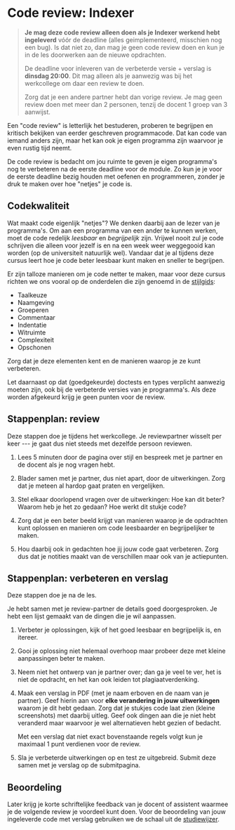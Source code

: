 # Code review: Indexer

> **Je mag deze code review alleen doen als je Indexer werkend hebt ingeleverd** vóór de deadline (alles geimplementeerd, misschien nog een bug). Is dat niet zo, dan mag je geen code review doen en kun je in de les doorwerken aan de nieuwe opdrachten.
>
> De deadline voor inleveren van de verbeterde versie + verslag is **dinsdag 20:00**. Dit mag alleen als je aanwezig was bij het werkcollege om daar een review te doen.
>
> Zorg dat je een andere partner hebt dan vorige review. Je mag geen review doen met meer dan 2 personen, tenzij de docent 1 groep van 3 aanwijst.

Een "code review" is letterlijk het bestuderen, proberen te begrijpen en kritisch bekijken van eerder geschreven programmacode. Dat kan code van iemand anders zijn, maar het kan ook je eigen programma zijn waarvoor je even rustig tijd neemt.

De code review is bedacht om jou ruimte te geven je eigen programma's nog te verbeteren na de eerste deadline voor de module. Zo kun je je voor de eerste deadline bezig houden met oefenen en programmeren, zonder je druk te maken over hoe "netjes" je code is.

## Codekwaliteit

Wat maakt code eigenlijk "netjes"? We denken daarbij aan de lezer van je programma's. Om aan een programma van een ander te kunnen werken, moet de code redelijk *leesbaar* en *begrijpelijk* zijn. Vrijwel nooit zul je code schrijven die alleen voor jezelf is en na een week weer weggegooid kan worden (op de universiteit natuurlijk wel). Vandaar dat je al tijdens deze cursus leert hoe je code beter leesbaar kunt maken en sneller te begrijpen.

Er zijn talloze manieren om je code netter te maken, maar voor deze cursus richten we ons vooral op de onderdelen die zijn genoemd in de [stijlgids](/stijl):

- Taalkeuze
- Naamgeving
- Groeperen
- Commentaar
- Indentatie
- Witruimte
- Complexiteit
- Opschonen

Zorg dat je deze elementen kent en de manieren waarop je ze kunt verbeteren.

Let daarnaast op dat (goedgekeurde) doctests en types verplicht aanwezig moeten zijn, ook bij de verbeterde versies van je programma's. Als deze worden afgekeurd krijg je geen punten voor de review.

## Stappenplan: review

Deze stappen doe je tijdens het werkcollege. Je reviewpartner wisselt per keer --- je gaat dus niet steeds met dezelfde persoon reviewen.

1.  Lees 5 minuten door de pagina over stijl en bespreek met je partner en de docent als je nog vragen hebt.

1.  Blader samen met je partner, dus niet apart, door de uitwerkingen. Zorg dat je meteen al hardop gaat praten en vergelijken.

1.  Stel elkaar doorlopend vragen over de uitwerkingen: Hoe kan dit beter? Waarom heb je het zo gedaan? Hoe werkt dit stukje code?

1.  Zorg dat je een beter beeld krijgt van manieren waarop je de opdrachten kunt oplossen en manieren om code leesbaarder en begrijpelijker te maken.

1.  Hou daarbij ook in gedachten hoe jij jouw code gaat verbeteren. Zorg dus dat je notities maakt van de verschillen maar ook van je actiepunten.

## Stappenplan: verbeteren en verslag

Deze stappen doe je na de les.

Je hebt samen met je review-partner de details goed doorgesproken. Je hebt een lijst gemaakt van de dingen die je wil aanpassen.

1.  Verbeter je oplossingen, kijk of het goed leesbaar en begrijpelijk is, en itereer.

1.  Gooi je oplossing niet helemaal overhoop maar probeer deze met kleine aanpassingen beter te maken.

1.  Neem niet het ontwerp van je partner over; dan ga je veel te ver, het is niet de opdracht, en het kan ook leiden tot plagiaatverdenking.

1.  Maak een verslag in PDF (met je naam erboven en de naam van je partner). Geef hierin aan voor **elke verandering in jouw uitwerkingen** waarom je dit hebt gedaan. Zorg dat je stukjes code laat zien (kleine screenshots) met daarbij uitleg. Geef ook dingen aan die je niet hebt veranderd maar waarvoor je wel alternatieven hebt gezien of bedacht.

    Met een verslag dat niet exact bovenstaande regels volgt kun je maximaal 1 punt verdienen voor de review.

1.  Sla je verbeterde uitwerkingen op en test ze uitgebreid. Submit deze samen met je verslag op de submitpagina.

## Beoordeling

Later krijg je korte schriftelijke feedback van je docent of assistent waarmee je de volgende review je voordeel kunt doen. Voor de beoordeling van jouw ingeleverde code met verslag gebruiken we de schaal uit de [studiewijzer](https://pyprog.proglab.nl/syllabus#beoordeling-code-review).
